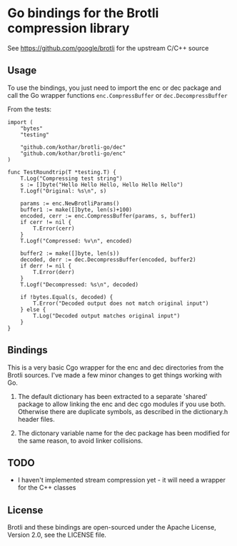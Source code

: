 Go bindings for the Brotli compression library
===

See https://github.com/google/brotli for the upstream C/C++ source

Usage
---

To use the bindings, you just need to import the enc or dec package and call the Go wrapper 
functions `enc.CompressBuffer` or `dec.DecompressBuffer`

From the tests:
~~~
import (
	"bytes"
	"testing"

	"github.com/kothar/brotli-go/dec"
	"github.com/kothar/brotli-go/enc"
)

func TestRoundtrip(T *testing.T) {
	T.Log("Compressing test string")
	s := []byte("Hello Hello Hello, Hello Hello Hello")
	T.Logf("Original: %s\n", s)

	params := enc.NewBrotliParams()
	buffer1 := make([]byte, len(s)+100)
	encoded, cerr := enc.CompressBuffer(params, s, buffer1)
	if cerr != nil {
		T.Error(cerr)
	}
	T.Logf("Compressed: %v\n", encoded)

	buffer2 := make([]byte, len(s))
	decoded, derr := dec.DecompressBuffer(encoded, buffer2)
	if derr != nil {
		T.Error(derr)
	}
	T.Logf("Decompressed: %s\n", decoded)

	if !bytes.Equal(s, decoded) {
		T.Error("Decoded output does not match original input")
	} else {
		T.Log("Decoded output matches original input")
	}
}
~~~

Bindings
---

This is a very basic Cgo wrapper for the enc and dec directories from the Brotli sources. I've made a few minor changes to get
things working with Go.

1. The default dictionary has been extracted to a separate 'shared' package to allow linking the enc and dec cgo modules if you use both. Otherwise there are duplicate symbols, as described in the dictionary.h header files.

2. The dictonary variable name for the dec package has been modified for the same reason, to avoid linker collisions.

TODO
---

* I haven't implemented stream compression yet - it will need a wrapper for the C++ classes

License
---

Brotli and these bindings are open-sourced under the Apache License, Version 2.0, see the LICENSE file.
